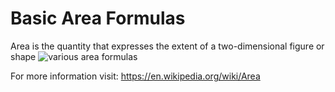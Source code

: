 # Basic Area Formulas

 Area is the quantity that expresses the extent of a two-dimensional figure or shape
![various area formulas](https://i.imgur.com/EBJBPEB.gif)

For more information visit: https://en.wikipedia.org/wiki/Area
